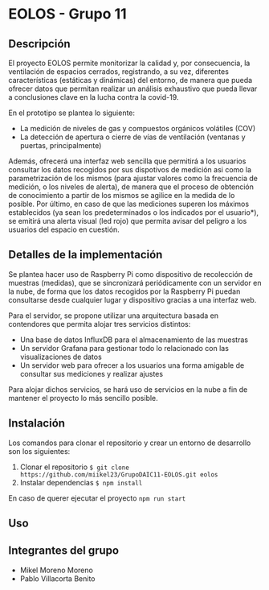 # EOLOS - Grupo 11

## Descripción
El proyecto EOLOS permite monitorizar la calidad y, por consecuencia, la ventilación de espacios cerrados, registrando, a su vez, diferentes características (estáticas y dinámicas) del entorno, de manera que pueda ofrecer datos que permitan realizar un análisis exhaustivo que pueda llevar a conclusiones clave en la lucha contra la covid-19. 

En el prototipo se plantea lo siguiente:
- La medición de niveles de gas y compuestos orgánicos volátiles (COV)
- La detección de apertura o cierre de vías de ventilación (ventanas y puertas, principalmente)

Además, ofrecerá una interfaz web sencilla que permitirá a los usuarios consultar los datos recogidos por sus dispotivos de medición asi como la parametrización de los mismos (para ajustar valores como la frecuencia de medición, o los niveles de alerta), de manera que el proceso de obtención de conocimiento a partir de los mismos se agilice en la medida de lo posible. Por último, en caso de que las mediciones superen los máximos establecidos (ya sean los predeterminados o los indicados por el usuario*), se emitirá una alerta visual (led rojo) que permita avisar del peligro a los usuarios del espacio en cuestión.

## Detalles de la implementación
Se plantea hacer uso de Raspberry Pi como dispositivo de recolección de muestras (medidas), que se sincronizará periódicamente con un servidor en la nube, de forma que los datos recogidos por la Raspberry Pi puedan consultarse desde cualquier lugar y dispositivo gracias a una interfaz web. 

Para el servidor, se propone utilizar una arquitectura basada en contendores que permita alojar tres servicios distintos:
- Una base de datos InfluxDB para el almacenamiento de las muestras
- Un servidor Grafana para gestionar todo lo relacionado con las visualizaciones de datos
- Un servidor web para ofrecer a los usuarios una forma amigable de consultar sus mediciones y realizar ajustes

Para alojar dichos servicios, se hará uso de servicios en la nube a fin de mantener el proyecto lo más sencillo posible.

## Instalación
Los comandos para clonar el repositorio y crear un entorno de desarrollo son los siguientes:
1. Clonar el repositorio `$ git clone https://github.com/miikel23/GrupoDAIC11-EOLOS.git eolos`
2. Instalar dependencias `$ npm install`

En caso de querer ejecutar el proyecto `npm run start`

## Uso 

## Integrantes del grupo
- Mikel Moreno Moreno
- Pablo Villacorta Benito
